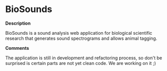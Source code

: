 # BioSounds

__Description__

BioSounds is a sound analysis web application for biological scientific research that generates sound spectrograms and allows animal tagging.

__Comments__

The application is still in development and refactoring process, so don't be surprised is certain parts are not yet clean code. We are working on it ;)
